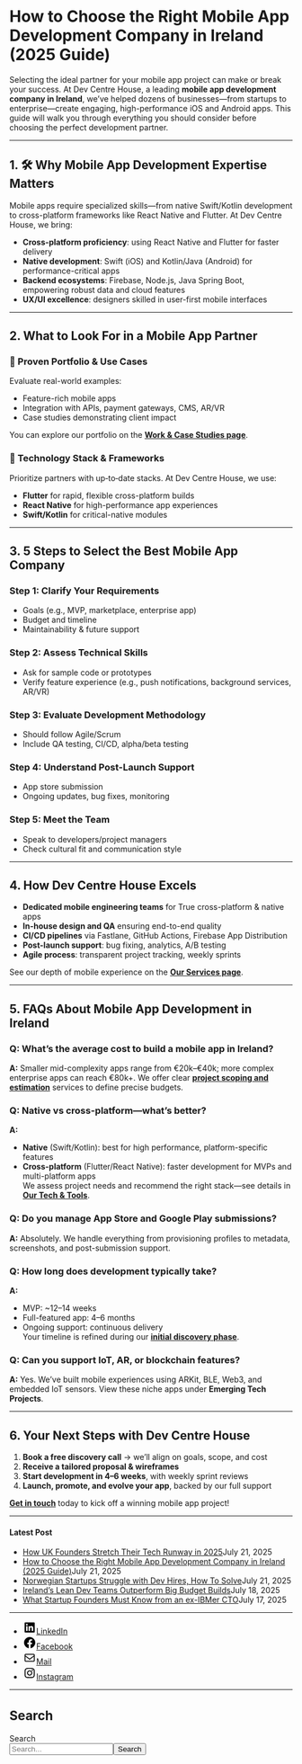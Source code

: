 
<div class="wp-block-columns alignwide is-layout-flex wp-container-core-columns-is-layout-8ba3830c wp-block-columns-is-layout-flex" style="margin-top:0;margin-bottom:0;padding-right:0;padding-left:0">
<div class="wp-block-column is-layout-flow wp-block-column-is-layout-flow" style="flex-basis:70%">
<div class="wp-block-group has-global-padding is-layout-constrained wp-block-group-is-layout-constrained">
<h1 class="alignwide wp-block-post-title has-x-large-font-size">How to Choose the Right Mobile App Development Company in Ireland (2025 Guide)</h1>
<div aria-hidden="true" class="wp-block-spacer" style="height:var(--wp--preset--spacing--10)"></div>
</div>
<div class="wp-block-group has-global-padding is-layout-constrained wp-block-group-is-layout-constrained"><div class="entry-content alignwide wp-block-post-content has-global-padding is-layout-constrained wp-container-core-post-content-is-layout-a5dd074b wp-block-post-content-is-layout-constrained">
<p>Selecting the ideal partner for your mobile app project can make or break your success. At Dev Centre House, a leading <strong>mobile app development company in Ireland</strong>, we’ve helped dozens of businesses—from startups to enterprise—create engaging, high-performance iOS and Android apps. This guide will walk you through everything you should consider before choosing the perfect development partner.</p>
<hr class="wp-block-separator has-alpha-channel-opacity"/>
<h2 class="wp-block-heading">1. 🛠 Why Mobile App Development Expertise Matters</h2>
<p>Mobile apps require specialized skills—from native Swift/Kotlin development to cross-platform frameworks like React Native and Flutter. At Dev Centre House, we bring:</p>
<ul class="wp-block-list">
<li><strong>Cross‑platform proficiency</strong>: using React Native and Flutter for faster delivery</li>
<li><strong>Native development</strong>: Swift (iOS) and Kotlin/Java (Android) for performance-critical apps</li>
<li><strong>Backend ecosystems</strong>: Firebase, Node.js, Java Spring Boot, empowering robust data and cloud features</li>
<li><strong>UX/UI excellence</strong>: designers skilled in user-first mobile interfaces</li>
</ul>
<hr class="wp-block-separator has-alpha-channel-opacity"/>
<h2 class="wp-block-heading">2. What to Look For in a Mobile App Partner</h2>
<h3 class="wp-block-heading">🔹 Proven Portfolio &amp; Use Cases</h3>
<p>Evaluate real-world examples:</p>
<ul class="wp-block-list">
<li>Feature-rich mobile apps</li>
<li>Integration with APIs, payment gateways, CMS, AR/VR</li>
<li>Case studies demonstrating client impact</li>
</ul>
<p>You can explore our portfolio on the <strong><a href="https://chatgpt.com/work" rel="noopener" target="_blank">Work &amp; Case Studies page</a></strong>.</p>
<h3 class="wp-block-heading">🔹 Technology Stack &amp; Frameworks</h3>
<p>Prioritize partners with up‑to‑date stacks. At Dev Centre House, we use:</p>
<ul class="wp-block-list">
<li><strong>Flutter</strong> for rapid, flexible cross-platform builds</li>
<li><strong>React Native</strong> for high-performance app experiences</li>
<li><strong>Swift/Kotlin</strong> for critical-native modules</li>
</ul>
<hr class="wp-block-separator has-alpha-channel-opacity"/>
<h2 class="wp-block-heading">3. 5 Steps to Select the Best Mobile App Company</h2>
<h3 class="wp-block-heading">Step 1: Clarify Your Requirements</h3>
<ul class="wp-block-list">
<li>Goals (e.g., MVP, marketplace, enterprise app)</li>
<li>Budget and timeline</li>
<li>Maintainability &amp; future support</li>
</ul>
<h3 class="wp-block-heading">Step 2: Assess Technical Skills</h3>
<ul class="wp-block-list">
<li>Ask for sample code or prototypes</li>
<li>Verify feature experience (e.g., push notifications, background services, AR/VR)</li>
</ul>
<h3 class="wp-block-heading">Step 3: Evaluate Development Methodology</h3>
<ul class="wp-block-list">
<li>Should follow Agile/Scrum</li>
<li>Include QA testing, CI/CD, alpha/beta testing</li>
</ul>
<h3 class="wp-block-heading">Step 4: Understand Post-Launch Support</h3>
<ul class="wp-block-list">
<li>App store submission</li>
<li>Ongoing updates, bug fixes, monitoring</li>
</ul>
<h3 class="wp-block-heading">Step 5: Meet the Team</h3>
<ul class="wp-block-list">
<li>Speak to developers/project managers</li>
<li>Check cultural fit and communication style</li>
</ul>
<hr class="wp-block-separator has-alpha-channel-opacity"/>
<h2 class="wp-block-heading">4. How Dev Centre House Excels</h2>
<ul class="wp-block-list">
<li><strong>Dedicated mobile engineering teams</strong> for True cross-platform &amp; native apps</li>
<li><strong>In-house design and QA</strong> ensuring end-to-end quality</li>
<li><strong>CI/CD pipelines</strong> via Fastlane, GitHub Actions, Firebase App Distribution</li>
<li><strong>Post-launch support</strong>: bug fixing, analytics, A/B testing</li>
<li><strong>Agile process</strong>: transparent project tracking, weekly sprints</li>
</ul>
<p>See our depth of mobile experience on the <strong><a href="https://chatgpt.com/services" rel="noopener" target="_blank">Our Services page</a></strong>.</p>
<hr class="wp-block-separator has-alpha-channel-opacity"/>
<h2 class="wp-block-heading">5. FAQs About Mobile App Development in Ireland</h2>
<h3 class="wp-block-heading">Q: What’s the average cost to build a mobile app in Ireland?</h3>
<p><strong>A:</strong> Smaller mid-complexity apps range from €20k–€40k; more complex enterprise apps can reach €80k+. We offer clear <strong><a href="https://chatgpt.com/contact" rel="noopener" target="_blank">project scoping and estimation</a></strong> services to define precise budgets.</p>
<h3 class="wp-block-heading">Q: Native vs cross-platform—what’s better?</h3>
<p><strong>A:</strong></p>
<ul class="wp-block-list">
<li><strong>Native</strong> (Swift/Kotlin): best for high performance, platform-specific features</li>
<li><strong>Cross-platform</strong> (Flutter/React Native): faster development for MVPs and multi-platform apps<br/>We assess project needs and recommend the right stack—see details in <strong><a href="https://chatgpt.com/tech-stack" rel="noopener" target="_blank">Our Tech &amp; Tools</a></strong>.</li>
</ul>
<h3 class="wp-block-heading">Q: Do you manage App Store and Google Play submissions?</h3>
<p><strong>A:</strong> Absolutely. We handle everything from provisioning profiles to metadata, screenshots, and post-submission support.</p>
<h3 class="wp-block-heading">Q: How long does development typically take?</h3>
<p><strong>A:</strong></p>
<ul class="wp-block-list">
<li>MVP: ~12–14 weeks</li>
<li>Full-featured app: 4–6 months</li>
<li>Ongoing support: continuous delivery<br/>Your timeline is refined during our <strong><a href="https://chatgpt.com/contact" rel="noopener" target="_blank">initial discovery phase</a></strong>.</li>
</ul>
<h3 class="wp-block-heading">Q: Can you support IoT, AR, or blockchain features?</h3>
<p><strong>A:</strong> Yes. We’ve built mobile experiences using ARKit, BLE, Web3, and embedded IoT sensors. View these niche apps under <strong>Emerging Tech Projects</strong>.</p>
<hr class="wp-block-separator has-alpha-channel-opacity"/>
<h2 class="wp-block-heading">6. Your Next Steps with Dev Centre House</h2>
<ol class="wp-block-list">
<li><strong>Book a free discovery call</strong> → we’ll align on goals, scope, and cost</li>
<li><strong>Receive a tailored proposal &amp; wireframes</strong></li>
<li><strong>Start development in 4–6 weeks</strong>, with weekly sprint reviews</li>
<li><strong>Launch, promote, and evolve your app</strong>, backed by our full support</li>
</ol>
<p><strong><a href="https://devcentrehouse.eu/contact">Get in touch</a></strong> today to kick off a winning mobile app project!</p>
</div></div>
</div>
<div class="wp-block-column is-layout-flow wp-block-column-is-layout-flow" style="flex-basis:30%"><aside class="wp-block-template-part">
<div class="wp-block-group is-layout-flow wp-container-core-group-is-layout-0ba1ad86 wp-block-group-is-layout-flow" style="padding-right:0;padding-left:0">
<hr class="wp-block-separator has-text-color has-contrast-color has-alpha-channel-opacity has-contrast-background-color has-background is-style-wide"/>
<h4 class="wp-block-heading has-large-font-size"><strong>Latest Post</strong></h4>
<ul class="wp-block-latest-posts__list has-dates wp-block-latest-posts" style="margin-top:0;margin-bottom:0;margin-left:0;margin-right:0;"><li><a class="wp-block-latest-posts__post-title" href="https://www.devcentrehouse.eu/blogs/uk-founders-tech-runway-strategies-2025/">How UK Founders Stretch Their Tech Runway in 2025</a><time class="wp-block-latest-posts__post-date" datetime="2025-07-21T12:16:21+00:00">July 21, 2025</time></li>
<li><a class="wp-block-latest-posts__post-title" href="https://www.devcentrehouse.eu/blogs/how-to-choose-the-right-mobile-app-development-company-in-ireland-2025-guide/">How to Choose the Right Mobile App Development Company in Ireland (2025 Guide)</a><time class="wp-block-latest-posts__post-date" datetime="2025-07-21T12:04:38+00:00">July 21, 2025</time></li>
<li><a class="wp-block-latest-posts__post-title" href="https://www.devcentrehouse.eu/blogs/norwegian-startups-developer-hiring-challenges/">Norwegian Startups Struggle with Dev Hires, How To Solve</a><time class="wp-block-latest-posts__post-date" datetime="2025-07-21T12:02:22+00:00">July 21, 2025</time></li>
<li><a class="wp-block-latest-posts__post-title" href="https://www.devcentrehouse.eu/blogs/irelands-lean-dev-teams-outperform-big-budget-builds/">Ireland’s Lean Dev Teams Outperform Big Budget Builds</a><time class="wp-block-latest-posts__post-date" datetime="2025-07-18T13:10:01+00:00">July 18, 2025</time></li>
<li><a class="wp-block-latest-posts__post-title" href="https://www.devcentrehouse.eu/blogs/what-startup-founders-must-know-from-an-ex-ibmer-cto/">What Startup Founders Must Know from an ex-IBMer CTO</a><time class="wp-block-latest-posts__post-date" datetime="2025-07-17T14:38:33+00:00">July 17, 2025</time></li>
</ul>
<hr class="wp-block-separator has-text-color has-contrast-color has-alpha-channel-opacity has-contrast-background-color has-background is-style-wide"/>
<ul class="wp-block-social-links is-layout-flex wp-block-social-links-is-layout-flex"><li class="wp-social-link wp-social-link-linkedin wp-block-social-link"><a class="wp-block-social-link-anchor" href="https://www.linkedin.com/company/devcentrehouse/"><svg aria-hidden="true" focusable="false" height="24" version="1.1" viewbox="0 0 24 24" width="24" xmlns="http://www.w3.org/2000/svg"><path d="M19.7,3H4.3C3.582,3,3,3.582,3,4.3v15.4C3,20.418,3.582,21,4.3,21h15.4c0.718,0,1.3-0.582,1.3-1.3V4.3 C21,3.582,20.418,3,19.7,3z M8.339,18.338H5.667v-8.59h2.672V18.338z M7.004,8.574c-0.857,0-1.549-0.694-1.549-1.548 c0-0.855,0.691-1.548,1.549-1.548c0.854,0,1.547,0.694,1.547,1.548C8.551,7.881,7.858,8.574,7.004,8.574z M18.339,18.338h-2.669 v-4.177c0-0.996-0.017-2.278-1.387-2.278c-1.389,0-1.601,1.086-1.601,2.206v4.249h-2.667v-8.59h2.559v1.174h0.037 c0.356-0.675,1.227-1.387,2.526-1.387c2.703,0,3.203,1.779,3.203,4.092V18.338z"></path></svg><span class="wp-block-social-link-label screen-reader-text">LinkedIn</span></a></li>
<li class="wp-social-link wp-social-link-facebook wp-block-social-link"><a class="wp-block-social-link-anchor" href="https://www.facebook.com/devcentrehouse"><svg aria-hidden="true" focusable="false" height="24" version="1.1" viewbox="0 0 24 24" width="24" xmlns="http://www.w3.org/2000/svg"><path d="M12 2C6.5 2 2 6.5 2 12c0 5 3.7 9.1 8.4 9.9v-7H7.9V12h2.5V9.8c0-2.5 1.5-3.9 3.8-3.9 1.1 0 2.2.2 2.2.2v2.5h-1.3c-1.2 0-1.6.8-1.6 1.6V12h2.8l-.4 2.9h-2.3v7C18.3 21.1 22 17 22 12c0-5.5-4.5-10-10-10z"></path></svg><span class="wp-block-social-link-label screen-reader-text">Facebook</span></a></li>
<li class="wp-social-link wp-social-link-mail wp-block-social-link"><a class="wp-block-social-link-anchor" href="/cdn-cgi/l/email-protection#fc9499dadfcdccc4c7dadfcdccc4c793dadfcccac8c79899dadfcdcdc4c79fdadfcdcccdc7dadfcdcdccc7dadfcdcdcac7dadfcdcdc8c7999493898f99d2dadfcdcccdc7dadfcdcdcbc7"><svg aria-hidden="true" focusable="false" height="24" version="1.1" viewbox="0 0 24 24" width="24" xmlns="http://www.w3.org/2000/svg"><path d="M19,5H5c-1.1,0-2,.9-2,2v10c0,1.1.9,2,2,2h14c1.1,0,2-.9,2-2V7c0-1.1-.9-2-2-2zm.5,12c0,.3-.2.5-.5.5H5c-.3,0-.5-.2-.5-.5V9.8l7.5,5.6,7.5-5.6V17zm0-9.1L12,13.6,4.5,7.9V7c0-.3.2-.5.5-.5h14c.3,0,.5.2.5.5v.9z"></path></svg><span class="wp-block-social-link-label screen-reader-text">Mail</span></a></li>
<li class="wp-social-link wp-social-link-instagram wp-block-social-link"><a class="wp-block-social-link-anchor" href="https://www.instagram.com/devcentrehouse/"><svg aria-hidden="true" focusable="false" height="24" version="1.1" viewbox="0 0 24 24" width="24" xmlns="http://www.w3.org/2000/svg"><path d="M12,4.622c2.403,0,2.688,0.009,3.637,0.052c0.877,0.04,1.354,0.187,1.671,0.31c0.42,0.163,0.72,0.358,1.035,0.673 c0.315,0.315,0.51,0.615,0.673,1.035c0.123,0.317,0.27,0.794,0.31,1.671c0.043,0.949,0.052,1.234,0.052,3.637 s-0.009,2.688-0.052,3.637c-0.04,0.877-0.187,1.354-0.31,1.671c-0.163,0.42-0.358,0.72-0.673,1.035 c-0.315,0.315-0.615,0.51-1.035,0.673c-0.317,0.123-0.794,0.27-1.671,0.31c-0.949,0.043-1.233,0.052-3.637,0.052 s-2.688-0.009-3.637-0.052c-0.877-0.04-1.354-0.187-1.671-0.31c-0.42-0.163-0.72-0.358-1.035-0.673 c-0.315-0.315-0.51-0.615-0.673-1.035c-0.123-0.317-0.27-0.794-0.31-1.671C4.631,14.688,4.622,14.403,4.622,12 s0.009-2.688,0.052-3.637c0.04-0.877,0.187-1.354,0.31-1.671c0.163-0.42,0.358-0.72,0.673-1.035 c0.315-0.315,0.615-0.51,1.035-0.673c0.317-0.123,0.794-0.27,1.671-0.31C9.312,4.631,9.597,4.622,12,4.622 M12,3 C9.556,3,9.249,3.01,8.289,3.054C7.331,3.098,6.677,3.25,6.105,3.472C5.513,3.702,5.011,4.01,4.511,4.511 c-0.5,0.5-0.808,1.002-1.038,1.594C3.25,6.677,3.098,7.331,3.054,8.289C3.01,9.249,3,9.556,3,12c0,2.444,0.01,2.751,0.054,3.711 c0.044,0.958,0.196,1.612,0.418,2.185c0.23,0.592,0.538,1.094,1.038,1.594c0.5,0.5,1.002,0.808,1.594,1.038 c0.572,0.222,1.227,0.375,2.185,0.418C9.249,20.99,9.556,21,12,21s2.751-0.01,3.711-0.054c0.958-0.044,1.612-0.196,2.185-0.418 c0.592-0.23,1.094-0.538,1.594-1.038c0.5-0.5,0.808-1.002,1.038-1.594c0.222-0.572,0.375-1.227,0.418-2.185 C20.99,14.751,21,14.444,21,12s-0.01-2.751-0.054-3.711c-0.044-0.958-0.196-1.612-0.418-2.185c-0.23-0.592-0.538-1.094-1.038-1.594 c-0.5-0.5-1.002-0.808-1.594-1.038c-0.572-0.222-1.227-0.375-2.185-0.418C14.751,3.01,14.444,3,12,3L12,3z M12,7.378 c-2.552,0-4.622,2.069-4.622,4.622S9.448,16.622,12,16.622s4.622-2.069,4.622-4.622S14.552,7.378,12,7.378z M12,15 c-1.657,0-3-1.343-3-3s1.343-3,3-3s3,1.343,3,3S13.657,15,12,15z M16.804,6.116c-0.596,0-1.08,0.484-1.08,1.08 s0.484,1.08,1.08,1.08c0.596,0,1.08-0.484,1.08-1.08S17.401,6.116,16.804,6.116z"></path></svg><span class="wp-block-social-link-label screen-reader-text">Instagram</span></a></li></ul>
<hr class="wp-block-separator has-text-color has-contrast-color has-alpha-channel-opacity has-contrast-background-color has-background is-style-wide"/>
<div class="wp-block-group is-vertical is-content-justification-stretch is-layout-flex wp-container-core-group-is-layout-38a18bb4 wp-block-group-is-layout-flex">
<h2 class="wp-block-heading" style="font-size:clamp(1.039rem, 1.039rem + ((1vw - 0.2rem) * 0.935), 1.6rem);">Search</h2>
<form action="https://www.devcentrehouse.eu/blogs/" class="wp-block-search__button-outside wp-block-search__text-button wp-block-search" method="get" role="search"><label class="wp-block-search__label screen-reader-text" for="wp-block-search__input-2">Search</label><div class="wp-block-search__inside-wrapper" style="width: 100%"><input class="wp-block-search__input" id="wp-block-search__input-2" name="s" placeholder="Search..." required="" type="search" value=""/><button aria-label="Search" class="wp-block-search__button wp-element-button" type="submit">Search</button></div></form></div>
<div aria-hidden="true" class="wp-block-spacer" style="height:var(--wp--preset--spacing--10)"></div>
</div>
</aside></div>
</div>
